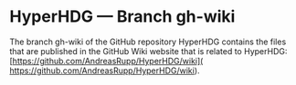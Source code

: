 # HyperHDG &mdash; Branch gh-wiki

The branch gh-wiki of the GitHub repository HyperHDG contains the files that are published in the
GitHub Wiki website that is related to HyperHDG: [https://github.com/AndreasRupp/HyperHDG/wiki](
https://github.com/AndreasRupp/HyperHDG/wiki).
